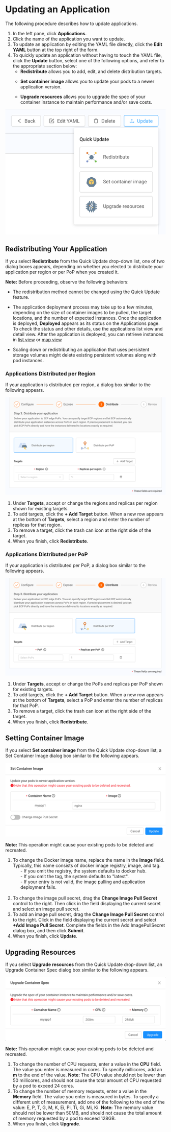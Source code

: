 # Updating an Application

The following procedure describes how to update applications.

1. In the left pane, click **Applications**.
2. Click the name of the application you want to update.
3. To update an application by editing the YAML file directly, click the **Edit YAML** button at the top right of the form.
4. To quickly update an application without having to touch the YAML file, click the **Update** button, select one of the following options, and refer to the appropriate section below:<ul><li> **Redistribute** allows you to add, edit, and delete distribution targets.</ul></li><ul><li>**Set container image** allows you to update your pods to a newer application version.<br></ul></li><ul><li>**Upgrade resources** allows you to upgrade the spec of your container instance to maintain performance and/or save costs.</ul></li>

![null](</docs/resources/images/applications/applications-update.png>)

## Redistributing Your Application

If you select **Redistribute** from the Quick Update drop-down list, one of two dialog boxes appears, depending on whether you elected to distribute your application per region or per PoP when you created it.

**Note:** Before proceeding, observe the following behaviors:<ul><li>The redistribution method cannot be changed using the Quick Update feature.</ul></li><ul><li>The application deployment process may take up to a few minutes, depending on the size of container images to be pulled, the target locations, and the number of expected instances. Once the application is deployed, **Deployed** appears as its status on the Applications page. To check the status and other details, use the applications list view and detail view. After the application is deployed, you can retrieve instances in [list view](</docs/portal/applications/retrieving-instances-of-an-application.md#retrieving-instances-of-an-application-in-list-view>) or [map view](</docs/portal/applications/retrieving-instances-of-an-application.md#retrieving-instances-of-an-application-in-map-view>)</ul></li><ul><li>Scaling down or redistributing an application that uses persistent storage volumes might delete existing persistent volumes along with pod instances.</li></ul></li>

### Applications Distributed per Region

If your application is distributed per region, a dialog box similar to the following appears.

![null](</docs/resources/images/applications/redistribute-your-application-distribute-per-region.png>)

1. Under **Targets**, accept or change the regions and replicas per region shown for existing targets.
2. To add targets, click the **+ Add Target** button. When a new row appears at the bottom of **Targets**, select a region and enter the number of replicas for that region.
3. To remove a target, click the trash can icon at the right side of the target.
4. When you finish, click **Redistribute**.

### Applications Distributed per PoP

If your application is distributed per PoP, a dialog box similar to the following appears.

![null](</docs/resources/images/applications/redistribute-your-application-distribute-per-pop.png>)

1. Under **Targets**, accept or change the PoPs and replicas per PoP shown for existing targets.
2. To add targets, click the **+ Add Target** button. When a new row appears at the bottom of **Targets**, select a PoP and enter the number of replicas for that PoP.
3. To remove a target, click the trash can icon at the right side of the target.
4. When you finish, click **Redistribute**.

## Setting Container Image
If you select **Set container image** from the Quick Update drop-down list, a Set Container Image dialog box similar to the following appears. 

![null](</docs/resources/images/applications/set-container-image-dialog-box.png>)

**Note:** This operation might cause your existing pods to be deleted and recreated.

1. To change the Docker image name, replace the name in the **Image** field. Typically, this name consists of docker image registry, image, and tag.
<br><ul>- If you omit the registry, the system defaults to docker hub.</ul><ul>- If you omit the tag, the system defaults to "latest".</ul><ul>- If your entry is not valid, the image pulling and application deployment fails.</ul></br>
2. To change the image pull secret, drag the <strong>Change Image Pull Secret</strong> control to the right. Then click in the field displaying the current secret and select an image pull secret.
3. To add an image pull secret, drag the <strong>Change Image Pull Secret</strong> control to the right. Click in the field displaying the current secret and select <strong>+Add Image Pull Secret</strong>. Complete the fields in the Add ImagePullSecret dialog box, and then click <strong>Submit</strong>. 
4. When you finish, click **Update**.
   
## Upgrading Resources
If you select **Upgrade resources** from the Quick Update drop-down list, an Upgrade Container Spec dialog box similar to the following appears. 

![null](</docs/resources/images/applications/upgrade-container-spec-dialog-box.png>)

**Note:** This operation might cause your existing pods to be deleted and recreated.

1. To change the number of CPU requests, enter a value in the **CPU** field. The value you enter is measured in cores. To specify millicores, add an **m** to the end of the value.
   **Note:** The CPU value should not be lower than 50 millicores, and should not cause the total amount of CPU requested by a pod to exceed 24 cores.
2. To change the number of memory requests, enter a value in the **Memory** field. The value you enter is measured in bytes. To specify a different unit of measurement, add one of the following to the end of the value: E, P, T, G, M, K, Ei, Pi, Ti, Gi, Mi, Ki.
**Note:** The memory value should not be lower than 50MB, and should not cause the total amount of memory requested by a pod to exceed 128GB.
3. When you finish, click **Upgrade**.    


    